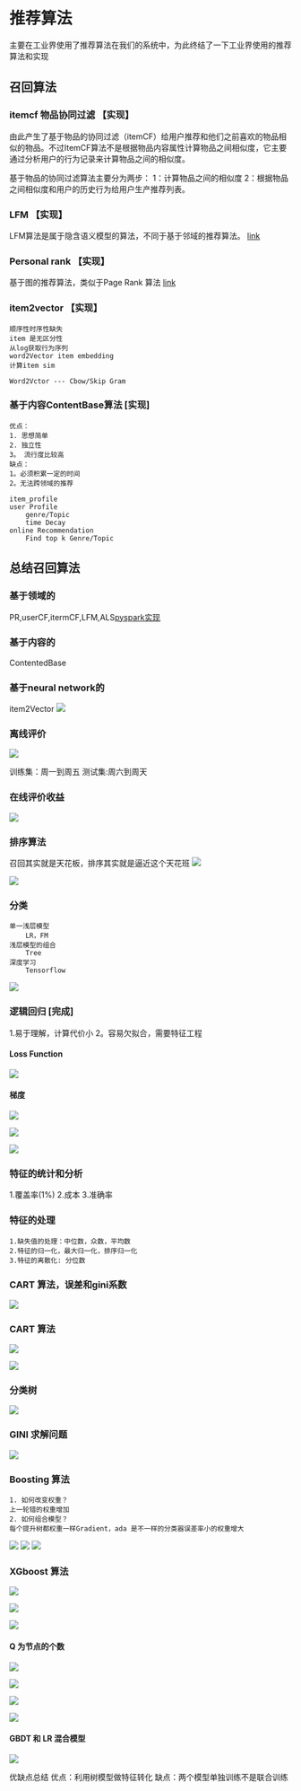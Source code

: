 # 推荐算法
主要在工业界使用了推荐算法在我们的系统中，为此终结了一下工业界使用的推荐算法和实现
## 召回算法
### itemcf 物品协同过滤 【实现】
由此产生了基于物品的协同过滤（itemCF）给用户推荐和他们之前喜欢的物品相似的物品。不过ItemCF算法不是根据物品内容属性计算物品之间相似度，它主要通过分析用户的行为记录来计算物品之间的相似度。

基于物品的协同过滤算法主要分为两步：
    1：计算物品之间的相似度
    2：根据物品之间相似度和用户的历史行为给用户生产推荐列表。

### LFM 【实现】
LFM算法是属于隐含语义模型的算法，不同于基于邻域的推荐算法。
[link](https://blog.csdn.net/weixin_41843918/article/details/90216729)
### Personal rank 【实现】
基于图的推荐算法，类似于Page Rank 算法
[link](https://blog.csdn.net/bbbeoy/article/details/78646635)
### item2vector 【实现】
    顺序性时序性缺失
    item 是无区分性
    从log获取行为序列
    word2Vector item embedding
    计算item sim

    Word2Vctor --- Cbow/Skip Gram 
### 基于内容ContentBase算法 [实现]
    优点：
    1. 思想简单
    2. 独立性
    3。 流行度比较高
    缺点：
    1。必须积累一定的时间
    2。无法跨领域的推荐
    
    item_profile
    user Profile
        genre/Topic
        time Decay
    online Recommendation
        Find top k Genre/Topic

## 总结召回算法        
### 基于领域的
PR,userCF,itermCF,LFM,ALS[pyspark实现](https://github.com/HuichuanLI/Spark-in-machine-learning/blob/master/02%20%E6%8E%A8%E8%8D%90%E7%B3%BB%E7%BB%9F%E5%AE%9E%E6%88%98/pyspark_mlib_als.ipynb)
### 基于内容的
ContentedBase
### 基于neural network的
item2Vector
![](./photo/1.png)


### 离线评价
![](./photo/2.png)

训练集：周一到周五
测试集:周六到周天
### 在线评价收益
![](./photo/3.png)


### 排序算法
召回其实就是天花板，排序其实就是逼近这个天花班
![](./photo/4.png)

![](./photo/5.png)

### 分类
    单一浅层模型
        LR，FM
    浅层模型的组合
        Tree
    深度学习
        Tensorflow

![](./photo/6.png)
### 逻辑回归 [完成]

1.易于理解，计算代价小
2。容易欠拟合，需要特征工程


#### Loss Function

![](./photo/7.png)

#### 梯度
![](./photo/8.png)

![](./photo/9.png)


![](./photo/10.png)


### 特征的统计和分析
1.覆盖率(1%)
2.成本
3.准确率
### 特征的处理
    1.缺失值的处理：中位数，众数，平均数
    2.特征的归一化，最大归一化，排序归一化
    3.特征的离散化: 分位数
    
### CART 算法，误差和gini系数


![](./photo/11.png)
### CART 算法
![](./photo/12.png)



![](./photo/13.png)
### 分类树
![](./photo/14.png)
### GINI 求解问题
![](./photo/15.png)

### Boosting 算法

    1. 如何改变权重？
    上一轮错的权重增加
    2. 如何组合模型？
    每个提升树都权重一样Gradient，ada 是不一样的分类器误差率小的权重增大


![](./photo/16.png)
![](./photo/17.png)
![](./photo/18.png)

### XGboost 算法

![](./photo/19.png)

![](./photo/20.png)

![](./photo/21.png)

#### Q 为节点的个数

![](./photo/22.png)

![](./photo/23.png)

![](./photo/24.png)

![](./photo/25.png)


#### GBDT 和 LR 混合模型

![](./photo/26.png)

优缺点总结 
优点：利用树模型做特征转化 
缺点：两个模型单独训练不是联合训练


